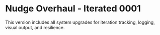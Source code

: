 # Nudge Overhaul - Iterated 0001

This version includes all system upgrades for iteration tracking, logging, visual output, and resilience.